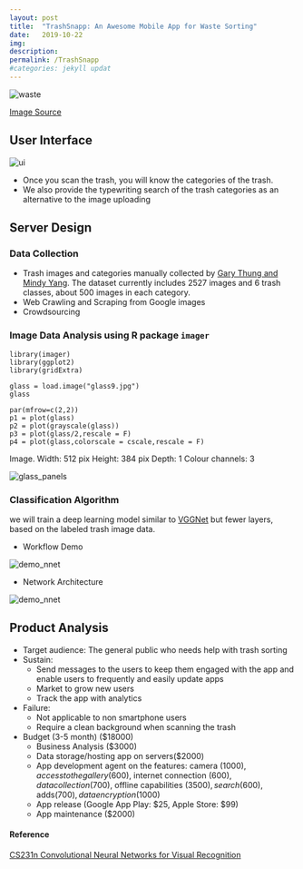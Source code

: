 ```yaml
---
layout: post
title:  "TrashSnapp: An Awesome Mobile App for Waste Sorting"
date:   2019-10-22
img:
description:
permalink: /TrashSnapp
#categories: jekyll updat
---
```

![waste](https://advds71x.github.io/DataSprint/img/waste-sorting.jpg)

[Image Source](https://www.vectorstock.com/royalty-free-vector/waste-sorting-recycling-flat-banners-set-vector-9586056)




## User Interface
![ui](https://advds71x.github.io/DataSprint/img/TrashSnapp.PNG)

* Once you scan the trash, you will know the categories of the trash.
* We also provide the typewriting search of the trash categories as an alternative to the image uploading


## Server Design
### Data Collection
  - Trash images and categories manually collected by [Gary Thung and Mindy Yang](https://github.com/garythung/trashnet). The dataset currently includes 2527 images and 6 trash classes, about 500 images in each category.  
  - Web Crawling and Scraping from Google images
  - Crowdsourcing


### Image Data Analysis using R package `imager`
```
library(imager)
library(ggplot2)
library(gridExtra)

glass = load.image("glass9.jpg")
glass

par(mfrow=c(2,2))
p1 = plot(glass)
p2 = plot(grayscale(glass))
p3 = plot(glass/2,rescale = F)
p4 = plot(glass,colorscale = cscale,rescale = F)
```
Image. Width: 512 pix Height: 384 pix Depth: 1 Colour channels: 3

![glass_panels](https://advds71x.github.io/DataSprint/img/glass-panels.jpg)


### Classification Algorithm
we will train a deep learning model similar to [VGGNet](https://arxiv.org/pdf/1409.1556.pdf) but fewer layers, based on the labeled trash image data.

 - Workflow Demo

![demo_nnet](https://advds71x.github.io/DataSprint/img/demo_nnet.png)

- Network Architecture

<!--
| Input     |
| ----------- |
| 3 &times; 3 Conv, 64  |
| 3 &times; 3 Conv, 64  |
| 2 &times; 2 Pool  |
| 3 &times; 3 Conv, 64  |
| 3 &times; 3 Conv, 64  |
| 2 &times; 2 Pool  |
| FC1  |
| FC2  |
| Softmax  |
-->

![demo_nnet](https://advds71x.github.io/DataSprint/img/arch.PNG)

## Product Analysis
* Target audience:
The general public who needs help with trash sorting
* Sustain:
  - Send messages to the users to keep them engaged with the app and enable users to frequently and easily update apps
  - Market to grow new users
  - Track the app with analytics
* Failure:
  - Not applicable to non smartphone users
  - Require a clean background when scanning the trash
* Budget (3-5 month) ($18000)
  - Business Analysis ($3000)
  - Data storage/hosting app on servers($2000)
  - App development agent on the features: camera ($1000), access to the gallery($600), internet connection ($600), data collection ($700), offline capabilities ($3500), search ($600), adds($700), data encryption ($1000)
  - App release (Google App Play: $25, Apple Store: $99)
  - App maintenance ($2000)


#### Reference
[CS231n Convolutional Neural Networks for Visual Recognition](http://cs231n.github.io/)
